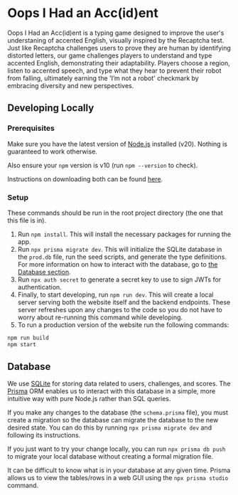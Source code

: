 # Oops I Had an Acc(id)ent

Oops I Had an Acc(id)ent is a typing game designed to improve the user's understaning of accented English, visually inspired by the Recaptcha test. Just like Recaptcha challenges users to prove they are human by identifying distorted letters, our game challenges players to understand and type accented English, demonstrating their adaptability. Players choose a region, listen to accented speech, and type what they hear to prevent their robot from falling, ultimately earning the 'I’m not a robot' checkmark by embracing diversity and new perspectives.

## Developing Locally

### Prerequisites

Make sure you have the latest version of [Node.js](https://nodejs.org/en) installed (v20). Nothing is guaranteed to work otherwise.

Also ensure your `npm` version is v10 (run `npm --version` to check).

Instructions on downloading both can be found [here](https://docs.npmjs.com/downloading-and-installing-node-js-and-npm).

### Setup

These commands should be run in the root project directory (the one that this file is in).

1. Run `npm install`. This will install the necessary packages for running the app.
2. Run `npx prisma migrate dev`. This will initialize the SQLite database in the `prod.db` file, run the seed scripts, and generate the type definitions. For more information on how to interact with the database, go to [the Database section](#database).
3. Run `npx auth secret` to generate a secret key to use to sign JWTs for authentication.
4. Finally, to start developing, run `npm run dev`. This will create a local server serving both the website itself and the backend endpoints. These server refreshes upon any changes to the code so you do not have to worry about re-running this command while developing.
5. To run a production version of the website run the following commands:

```sh
npm run build
npm start
```

## Database

We use [SQLite](https://www.sqlite.org/) for storing data related to users, challenges, and scores. The [Prisma](https://www.prisma.io/) ORM enables us to interact with this database in a simple, more intuitive way with pure Node.js rather than SQL queries.

If you make any changes to the database (the `schema.prisma` file), you must create a migration so the database can migrate the database to the new desired state. You can do this by running `npx prisma migrate dev` and following its instructions.

If you just want to try your change locally, you can run `npx prisma db push` to migrate your local database without creating a formal migration file.

It can be difficult to know what is in your database at any given time. Prisma allows us to view the tables/rows in a web GUI using the `npx prisma studio` command.
